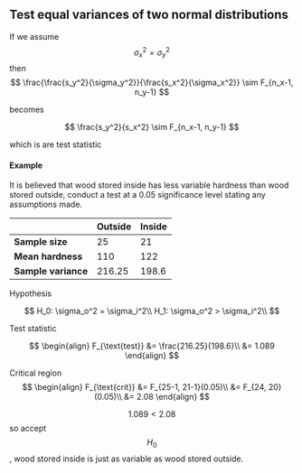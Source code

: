 ## Test equal variances of two normal distributions

If we assume $$\sigma^2_x = \sigma^2_y$$ then 
$$
\frac{\frac{s_y^2}{\sigma_y^2}}{\frac{s_x^2}{\sigma_x^2}} \sim F_{n_x-1, n_y-1}
$$

becomes

$$
\frac{s_y^2}{s_x^2} \sim F_{n_x-1, n_y-1}
$$

which is are test statistic

#### Example
It is believed that wood stored inside has less variable hardness than wood stored outside, conduct a test at a 0.05 significance level stating any assumptions made.

|  | Outside | Inside |
| --- | --- | --- |
| **Sample size** | 25 | 21 |
| **Mean hardness** | 110 | 122 |
| **Sample variance** | 216.25 | 198.6 |

Hypothesis

$$
H_0: \sigma_o^2 = \sigma_i^2\\
H_1: \sigma_o^2 > \sigma_i^2\\
$$

Test statistic

$$
\begin{align}
F_{\text{test}} &= \frac{216.25}{198.6}\\
                &= 1.089
\end{align}
$$

Critical region
$$
\begin{align}
F_{\text{crit}} &= F_{25-1, 21-1}(0.05)\\
                &= F_{24, 20}(0.05)\\
                &= 2.08
\end{align}
$$

$$1.089 < 2.08$$ so accept $$H_0$$, wood stored inside is just as variable as wood stored outside.